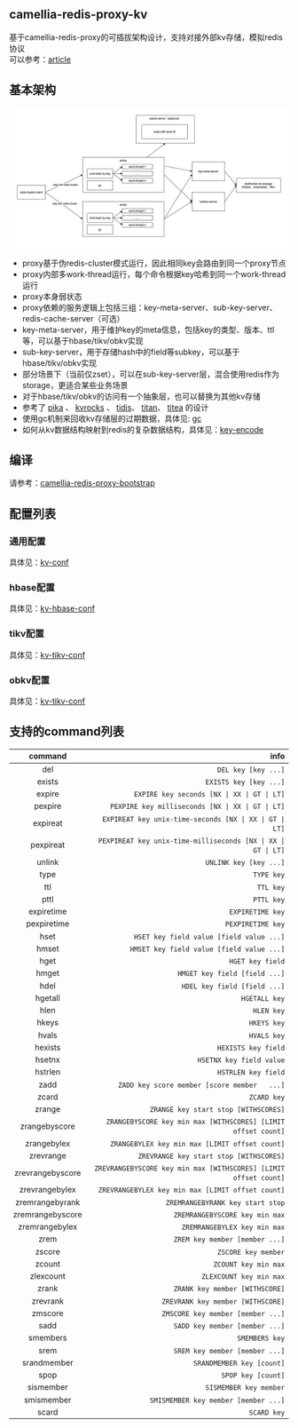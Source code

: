 
## camellia-redis-proxy-kv

基于camellia-redis-proxy的可插拔架构设计，支持对接外部kv存储，模拟redis协议    
可以参考：[article](article.md)  

## 基本架构

![img.png](img.png)

* proxy基于伪redis-cluster模式运行，因此相同key会路由到同一个proxy节点
* proxy内部多work-thread运行，每个命令根据key哈希到同一个work-thread运行
* proxy本身弱状态
* proxy依赖的服务逻辑上包括三组：key-meta-server、sub-key-server、redis-cache-server（可选）
* key-meta-server，用于维护key的meta信息，包括key的类型、版本、ttl等，可以基于hbase/tikv/obkv实现
* sub-key-server，用于存储hash中的field等subkey，可以基于hbase/tikv/obkv实现
* 部分场景下（当前仅zset），可以在sub-key-server层，混合使用redis作为storage，更适合某些业务场景
* 对于hbase/tikv/obkv的访问有一个抽象层，也可以替换为其他kv存储
* 参考了 [pika](https://github.com/OpenAtomFoundation/pika) 、 [kvrocks](https://github.com/apache/kvrocks) 、 [tidis](https://github.com/yongman/tidis)、 [titan](https://github.com/distributedio/titan)、 [titea](https://github.com/distributedio/titan) 的设计
* 使用gc机制来回收kv存储层的过期数据，具体见: [gc](gc.md)
* 如何从kv数据结构映射到redis的复杂数据结构，具体见：[key-encode](key-encode.md)

## 编译

请参考：[camellia-redis-proxy-bootstrap](../other/camellia-redis-proxy-bootstrap)

## 配置列表

### 通用配置
具体见：[kv-conf](kv-conf.md)

### hbase配置
具体见：[kv-hbase-conf](kv-hbase-conf.md)

### tikv配置
具体见：[kv-tikv-conf](kv-tikv-conf.md)

### obkv配置
具体见：[kv-tikv-conf](kv-obkv-conf.md)

## 支持的command列表

|     command      |                                                             info |
|:----------------:|-----------------------------------------------------------------:|
|       del        |                                              `DEL key [key ...]` |
|      exists      |                                           `EXISTS key [key ...]` | 
|      expire      |                      `EXPIRE key seconds [NX \| XX \| GT \| LT]` |
|     pexpire      |                `PEXPIRE key milliseconds [NX \| XX \| GT \| LT]` |
|     expireat     |          `EXPIREAT key unix-time-seconds [NX \| XX \| GT \| LT]` |
|    pexpireat     |    `PEXPIREAT key unix-time-milliseconds [NX \| XX \| GT \| LT]` |
|      unlink      |                                           `UNLINK key [key ...]` |
|       type       |                                                       `TYPE key` |
|       ttl        |                                                        `TTL key` |
|       pttl       |                                                       `PTTL key` |
|    expiretime    |                                                 `EXPIRETIME key` |
|   pexpiretime    |                                                `PEXPIRETIME key` |
|       hset       |                         `HSET key field value [field value ...]` |
|      hmset       |                        `HMSET key field value [field value ...]` |
|       hget       |                                                 `HGET key field` |
|      hmget       |                                    `HMGET key field [field ...]` |
|       hdel       |                                     `HDEL key field [field ...]` |
|     hgetall      |                                                    `HGETALL key` |
|       hlen       |                                                       `HLEN key` |
|      hkeys       |                                                      `HKEYS key` |
|      hvals       |                                                      `HVALS key` |
|     hexists      |                                              `HEXISTS key field` |
|      hsetnx      |                                         `HSETNX key field value` |
|     hstrlen      |                                              `HSTRLEN key field` |
|       zadd       |                     `ZADD key score member [score member   ...]` |
|      zcard       |                                                      `ZCARD key` |
|      zrange      |                             `ZRANGE key start stop [WITHSCORES]` |
|  zrangebyscore   |    `ZRANGEBYSCORE key min max [WITHSCORES] [LIMIT offset count]` |
|   zrangebylex    |                   `ZRANGEBYLEX key min max [LIMIT offset count]` |
|    zrevrange     |                          `ZREVRANGE key start stop [WITHSCORES]` |
| zrevrangebyscore | `ZREVRANGEBYSCORE key min max [WITHSCORES] [LIMIT offset count]` |
|  zrevrangebylex  |                `ZREVRANGEBYLEX key min max [LIMIT offset count]` |
| zremrangebyrank  |                                 `ZREMRANGEBYRANK key start stop` |
| zremrangebyscore |                                   `ZREMRANGEBYSCORE key min max` |
|  zremrangebylex  |                                     `ZREMRANGEBYLEX key min max` |
|       zrem       |                                   `ZREM key member [member ...]` |
|      zscore      |                                              `ZSCORE key member` |
|      zcount      |                                             `ZCOUNT key min max` |
|    zlexcount     |                                          `ZLEXCOUNT key min max` |
|      zrank       |                                   `ZRANK key member [WITHSCORE]` |
|     zrevrank     |                                `ZREVRANK key member [WITHSCORE]` |
|     zmscore      |                                `ZMSCORE key member [member ...]` |
|       sadd       |                                   `SADD key member [member ...]` |
|     smembers     |                                                   `SMEMBERS key` |
|       srem       |                                   `SREM key member [member ...]` |
|   srandmember    |                                        `SRANDMEMBER key [count]` |
|       spop       |                                               `SPOP key [count]` |
|    sismember     |                                           `SISMEMBER key member` |
|    smismember    |                             `SMISMEMBER key member [member ...]` |
|      scard       |                                                      `SCARD key` |